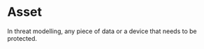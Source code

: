 [Title]: # (Asset)
[Order]: # (8)

# Asset

In threat modelling, any piece of data or a device that needs to be protected.